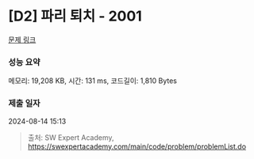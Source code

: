 # [D2] 파리 퇴치 - 2001 

[문제 링크](https://swexpertacademy.com/main/code/problem/problemDetail.do?contestProbId=AV5PzOCKAigDFAUq) 

### 성능 요약

메모리: 19,208 KB, 시간: 131 ms, 코드길이: 1,810 Bytes

### 제출 일자

2024-08-14 15:13



> 출처: SW Expert Academy, https://swexpertacademy.com/main/code/problem/problemList.do